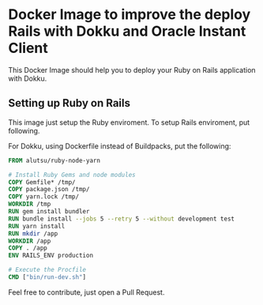 # Docker Image to improve the deploy Rails with Dokku and Oracle Instant Client

This Docker Image should help you to deploy your Ruby on Rails application with Dokku.

## Setting up Ruby on Rails

This image just setup the Ruby enviroment. To setup Rails enviroment, put following.

For Dokku, using Dockerfile instead of Buildpacks, put the following:

```Dockerfile
FROM alutsu/ruby-node-yarn

# Install Ruby Gems and node modules
COPY Gemfile* /tmp/
COPY package.json /tmp/
COPY yarn.lock /tmp/
WORKDIR /tmp
RUN gem install bundler
RUN bundle install --jobs 5 --retry 5 --without development test
RUN yarn install
RUN mkdir /app
WORKDIR /app
COPY . /app
ENV RAILS_ENV production

# Execute the Procfile
CMD ["bin/run-dev.sh"]
```

Feel free to contribute, just open a Pull Request.